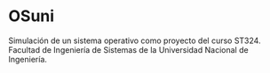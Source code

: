# OSuni
Simulación de un sistema operativo como proyecto del curso ST324. Facultad de Ingeniería de Sistemas de la Universidad Nacional de Ingeniería. 
